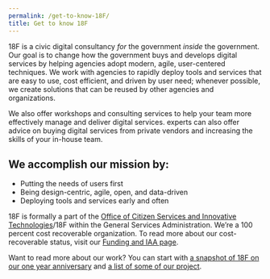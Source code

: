 ```yaml
---
permalink: /get-to-know-18F/
title: Get to know 18F
---
```


18F is a civic digital consultancy *for* the government *inside* the
government. Our goal is to change how the government buys and develops
digital services by helping agencies adopt modern, agile, user-centered
techniques. We work with agencies to rapidly deploy tools and services
that are easy to use, cost efficient, and driven by user need; whenever
possible, we create solutions that can be reused by other agencies and
organizations.

We also offer workshops and consulting services to help your team more
effectively manage and deliver digital services. experts can also offer
advice on buying digital services from private vendors and increasing
the skills of your in-house team.

## We accomplish our mission by:

-   Putting the needs of users first
-   Being design-centric, agile, open, and data-driven
-   Deploying tools and services early and often

18F is formally a part of the [Office of Citizen Services and
Innovative Technologies](http://www.gsa.gov/portal/category/25729)/18F
within the General Services Administration. We’re a 100 percent cost
recoverable organization. To read more about our cost-recoverable
status, visit our [Funding and IAA page](https://pages.18f.gov/intake/funding-and-iaa/).

Want to read more about our work? You can start with
[a snapshot of 18F on our one year anniversary](https://18f.gsa.gov/2015/03/19/18f-by-the-numbers/) and
[a list of some of our project](https://18f.gsa.gov/press/).

